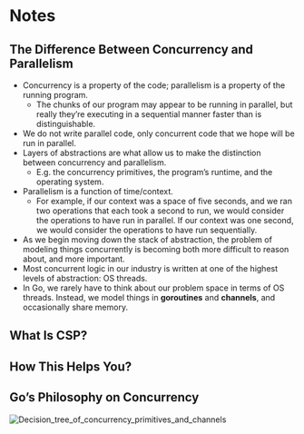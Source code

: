 # Notes

## The Difference Between Concurrency and Parallelism

* Concurrency is a property of the code; parallelism is a property of the running program.
    * The chunks of our program may appear to be running in parallel, but really they’re executing in a sequential manner faster than is distinguishable.
* We do not write parallel code, only concurrent code that we hope will be run in parallel.
* Layers of abstractions are what allow us to make the distinction between concurrency and parallelism. 
    * E.g. the concurrency primitives, the program’s runtime, and the operating system.
* Parallelism is a function of time/context.
    * For example, if our context was a space of five seconds, and we ran two operations that each took a second to run, we would consider the operations to have run in parallel. If our context was one second, we would consider the operations to have run sequentially.
* As we begin moving down the stack of abstraction, the problem of modeling things concurrently is becoming both more difficult to reason about, and more important.
* Most concurrent logic in our industry is written at one of the highest levels of abstraction: OS threads.
* In Go, we rarely have to think about our problem space in terms of OS threads. Instead, we model things in __goroutines__ and __channels__, and occasionally share memory.

## What Is CSP?

## How This Helps You?

## Go’s Philosophy on Concurrency

![Decision_tree_of_concurrency_primitives_and_channels](https://docs.google.com/drawings/d/e/2PACX-1vQvlFK3ViKVFBjrSD6BIT4A1cGxwdDJh_aO0sUeiDFgr0O-8EyEaVAdl3xqDVjoyEwRhfzxIHR4Q3KR/pub?w=825&h=557)